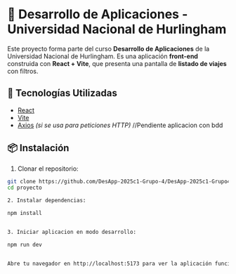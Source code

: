 # 🧭 Desarrollo de Aplicaciones - Universidad Nacional de Hurlingham

Este proyecto forma parte del curso **Desarrollo de Aplicaciones** de la Universidad Nacional de Hurlingham. Es una aplicación **front-end** construida con **React + Vite**, que presenta una pantalla de **listado de viajes** con filtros.


## 🚀 Tecnologías Utilizadas

- [React](https://reactjs.org/)
- [Vite](https://vitejs.dev/)
- [Axios](https://axios-http.com/) *(si se usa para peticiones HTTP)* //Pendiente aplicacion con bdd


## 📦 Instalación

1. Clonar el repositorio:

```bash
git clone https://github.com/DesApp-2025c1-Grupo-4/DesApp-2025c1-Grupo4-Front-end/tree/ListadoDeViajesInicioConfg
cd proyecto

2. Instalar dependencias:

npm install


3. Iniciar aplicacion en modo desarrollo:

npm run dev


Abre tu navegador en http://localhost:5173 para ver la aplicación funcionando.

